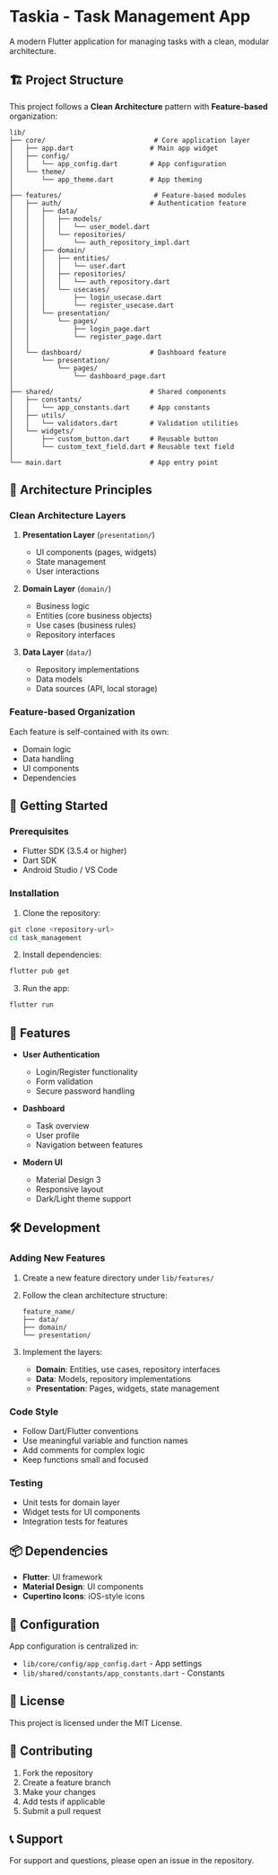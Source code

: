 # Taskia - Task Management App

A modern Flutter application for managing tasks with a clean, modular architecture.

## 🏗️ Project Structure

This project follows a **Clean Architecture** pattern with **Feature-based** organization:

```
lib/
├── core/                           # Core application layer
│   ├── app.dart                   # Main app widget
│   ├── config/
│   │   └── app_config.dart        # App configuration
│   └── theme/
│       └── app_theme.dart         # App theming
│
├── features/                       # Feature-based modules
│   ├── auth/                      # Authentication feature
│   │   ├── data/
│   │   │   ├── models/
│   │   │   │   └── user_model.dart
│   │   │   └── repositories/
│   │   │       └── auth_repository_impl.dart
│   │   ├── domain/
│   │   │   ├── entities/
│   │   │   │   └── user.dart
│   │   │   ├── repositories/
│   │   │   │   └── auth_repository.dart
│   │   │   └── usecases/
│   │   │       ├── login_usecase.dart
│   │   │       └── register_usecase.dart
│   │   └── presentation/
│   │       └── pages/
│   │           ├── login_page.dart
│   │           └── register_page.dart
│   │
│   └── dashboard/                 # Dashboard feature
│       └── presentation/
│           └── pages/
│               └── dashboard_page.dart
│
├── shared/                        # Shared components
│   ├── constants/
│   │   └── app_constants.dart     # App constants
│   ├── utils/
│   │   └── validators.dart        # Validation utilities
│   └── widgets/
│       ├── custom_button.dart     # Reusable button
│       └── custom_text_field.dart # Reusable text field
│
└── main.dart                      # App entry point
```

## 🎯 Architecture Principles

### Clean Architecture Layers

1. **Presentation Layer** (`presentation/`)
   - UI components (pages, widgets)
   - State management
   - User interactions

2. **Domain Layer** (`domain/`)
   - Business logic
   - Entities (core business objects)
   - Use cases (business rules)
   - Repository interfaces

3. **Data Layer** (`data/`)
   - Repository implementations
   - Data models
   - Data sources (API, local storage)

### Feature-based Organization

Each feature is self-contained with its own:
- Domain logic
- Data handling
- UI components
- Dependencies

## 🚀 Getting Started

### Prerequisites

- Flutter SDK (3.5.4 or higher)
- Dart SDK
- Android Studio / VS Code

### Installation

1. Clone the repository:
```bash
git clone <repository-url>
cd task_management
```

2. Install dependencies:
```bash
flutter pub get
```

3. Run the app:
```bash
flutter run
```

## 📱 Features

- **User Authentication**
  - Login/Register functionality
  - Form validation
  - Secure password handling

- **Dashboard**
  - Task overview
  - User profile
  - Navigation between features

- **Modern UI**
  - Material Design 3
  - Responsive layout
  - Dark/Light theme support

## 🛠️ Development

### Adding New Features

1. Create a new feature directory under `lib/features/`
2. Follow the clean architecture structure:
   ```
   feature_name/
   ├── data/
   ├── domain/
   └── presentation/
   ```

3. Implement the layers:
   - **Domain**: Entities, use cases, repository interfaces
   - **Data**: Models, repository implementations
   - **Presentation**: Pages, widgets, state management

### Code Style

- Follow Dart/Flutter conventions
- Use meaningful variable and function names
- Add comments for complex logic
- Keep functions small and focused

### Testing

- Unit tests for domain layer
- Widget tests for UI components
- Integration tests for features

## 📦 Dependencies

- **Flutter**: UI framework
- **Material Design**: UI components
- **Cupertino Icons**: iOS-style icons

## 🔧 Configuration

App configuration is centralized in:
- `lib/core/config/app_config.dart` - App settings
- `lib/shared/constants/app_constants.dart` - Constants

## 📄 License

This project is licensed under the MIT License.

## 🤝 Contributing

1. Fork the repository
2. Create a feature branch
3. Make your changes
4. Add tests if applicable
5. Submit a pull request

## 📞 Support

For support and questions, please open an issue in the repository.
